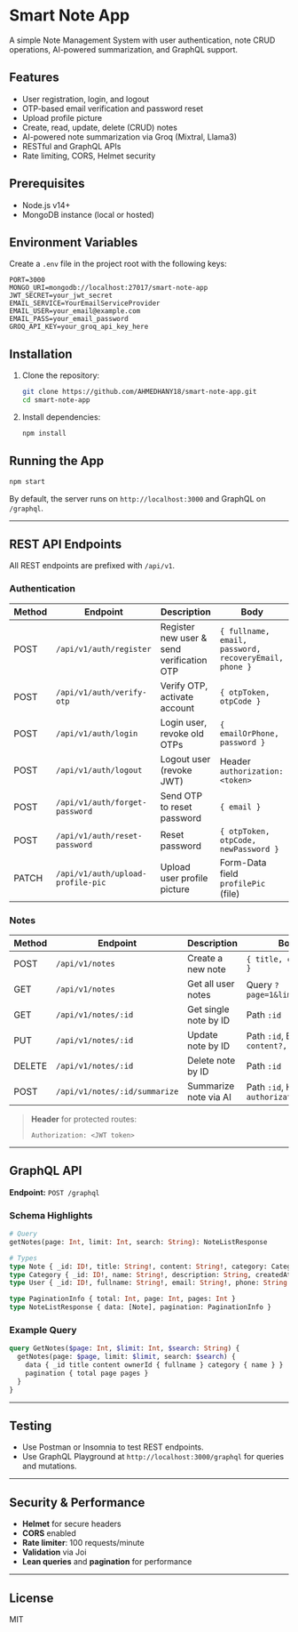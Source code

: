 # Smart Note App

A simple Note Management System with user authentication, note CRUD operations, AI-powered summarization, and GraphQL support.

## Features

* User registration, login, and logout
* OTP-based email verification and password reset
* Upload profile picture
* Create, read, update, delete (CRUD) notes
* AI-powered note summarization via Groq (Mixtral, Llama3)
* RESTful and GraphQL APIs
* Rate limiting, CORS, Helmet security

## Prerequisites

* Node.js v14+
* MongoDB instance (local or hosted)

## Environment Variables

Create a `.env` file in the project root with the following keys:

```
PORT=3000
MONGO_URI=mongodb://localhost:27017/smart-note-app
JWT_SECRET=your_jwt_secret
EMAIL_SERVICE=YourEmailServiceProvider
EMAIL_USER=your_email@example.com
EMAIL_PASS=your_email_password
GROQ_API_KEY=your_groq_api_key_here
```

## Installation

1. Clone the repository:

   ```bash
   git clone https://github.com/AHMEDHANY18/smart-note-app.git
   cd smart-note-app
   ```
2. Install dependencies:

   ```bash
   npm install
   ```

## Running the App

```bash
npm start
```

By default, the server runs on `http://localhost:3000` and GraphQL on `/graphql`.

---

## REST API Endpoints

All REST endpoints are prefixed with `/api/v1`.

### Authentication

| Method | Endpoint                          | Description                               | Body                                                  |
| ------ | --------------------------------- | ----------------------------------------- | ----------------------------------------------------- |
| POST   | `/api/v1/auth/register`           | Register new user & send verification OTP | `{ fullname, email, password, recoveryEmail, phone }` |
| POST   | `/api/v1/auth/verify-otp`         | Verify OTP, activate account              | `{ otpToken, otpCode }`                               |
| POST   | `/api/v1/auth/login`              | Login user, revoke old OTPs               | `{ emailOrPhone, password }`                          |
| POST   | `/api/v1/auth/logout`             | Logout user (revoke JWT)                  | Header `authorization: <token>`                       |
| POST   | `/api/v1/auth/forget-password`    | Send OTP to reset password                | `{ email }`                                           |
| POST   | `/api/v1/auth/reset-password`     | Reset password                            | `{ otpToken, otpCode, newPassword }`                  |
| PATCH  | `/api/v1/auth/upload-profile-pic` | Upload user profile picture               | Form-Data field `profilePic` (file)                   |

### Notes

| Method | Endpoint                      | Description           | Body / Params                                      |
| ------ | ----------------------------- | --------------------- | -------------------------------------------------- |
| POST   | `/api/v1/notes`               | Create a new note     | `{ title, content, category? }`                    |
| GET    | `/api/v1/notes`               | Get all user notes    | Query `?page=1&limit=10&search=owner`              |
| GET    | `/api/v1/notes/:id`           | Get single note by ID | Path `:id`                                         |
| PUT    | `/api/v1/notes/:id`           | Update note by ID     | Path `:id`, Body `{ title?, content?, category? }` |
| DELETE | `/api/v1/notes/:id`           | Delete note by ID     | Path `:id`                                         |
| POST   | `/api/v1/notes/:id/summarize` | Summarize note via AI | Path `:id`, Header `authorization`                 |

> **Header** for protected routes:
>
> ```
> Authorization: <JWT token>
> ```

---

## GraphQL API

**Endpoint:** `POST /graphql`

### Schema Highlights

```graphql
# Query
getNotes(page: Int, limit: Int, search: String): NoteListResponse

# Types
type Note { _id: ID!, title: String!, content: String!, category: Category, ownerId: User, createdAt: String, updatedAt: String }
type Category { _id: ID!, name: String!, description: String, createdAt: String, updatedAt: String }
type User { _id: ID!, fullname: String!, email: String!, phone: String }

type PaginationInfo { total: Int, page: Int, pages: Int }
type NoteListResponse { data: [Note], pagination: PaginationInfo }
```

### Example Query

```graphql
query GetNotes($page: Int, $limit: Int, $search: String) {
  getNotes(page: $page, limit: $limit, search: $search) {
    data { _id title content ownerId { fullname } category { name } }
    pagination { total page pages }
  }
}
```

---

## Testing

* Use Postman or Insomnia to test REST endpoints.
* Use GraphQL Playground at `http://localhost:3000/graphql` for queries and mutations.

---

## Security & Performance

* **Helmet** for secure headers
* **CORS** enabled
* **Rate limiter**: 100 requests/minute
* **Validation** via Joi
* **Lean queries** and **pagination** for performance

---

## License

MIT
